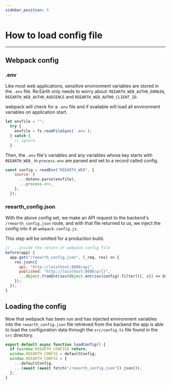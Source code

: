 ```yaml
---
sidebar_position: 9
---
```


# How to load config file
------

## Webpack config

### .env

Like most web applications, sensitive environment variables are stored in the `.env` file. Re:Earth only needs to worry about: `REEARTH_WEB_AUTH0_DOMAIN`, `REEARTH_WEB_AUTH0_AUDIENCE` and `REEARTH_WEB_AUTH0_CLIENT_ID`. 

webpack will check for a `.env` file and if available will load all environment variables on application start. 

```jsx
let envfile = "";
  try {
    envfile = fs.readFileSync(`.env`);
  } catch {
    // ignore
  }
```

Then, the `.env` file's variables and any variables whose key starts with `REEARTH_WEB_` in `process.env` are parsed and set to a record called config.

```jsx
const config = readEnv("REEARTH_WEB", {
    source: {
      ...dotenv.parse(envfile),
      ...process.env,
    },
  });
```

### reearth_config.json

With the above config set, we make an API request to the backend's `/reearth_config.json` route, and with that file returned to us, we inject the config into it at `webpack.config.js`.

This step will be omitted for a production build.

```jsx
// ...inside the return of webpack config file
before(app) {
  app.get("/reearth_config.json", (_req, res) => {
    res.json({
      api: "http://localhost:8080/api",
      published: "http://localhost:8080/p/{}",
      ...Object.fromEntries(Object.entries(config).filter(([, v]) => Boolean(v))),
    });
  });
}
```

## Loading the config

Now that webpack has been run and has injected environment variables into the `reearth_config.json` file retrieved from the backend the app is able to load the configuration data through the `src/config.ts` file found in the `src` directory. 

```jsx
export default async function loadConfig() {
  if (window.REEARTH_CONFIG) return;
  window.REEARTH_CONFIG = defaultConfig;
  window.REEARTH_CONFIG = {
    ...defaultConfig,
    ...(await (await fetch("/reearth_config.json")).json()),
  };
}
```